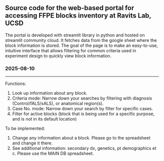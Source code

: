 ## Source code for the web-based portal for accessing FFPE blocks inventory at Ravits Lab, UCSD

The portal is developed with streamlit library in python and hosted on streamlit community cloud. 
It fetches data from the google sheet where the block information is stored.
The goal of the page is to make an easy-to-use, intuitive interface that allows filtering for common criteria used in experiment design to quickly view block information.

### 2025-08-10
-----


Functions:
1. Look up information about any block.
2. Criteria mode: Narrow down your searches by filtering with diagnosis (Control/fALS/sALS), or anatomical region(s).
3. Case No. mode: Narrow down your search by filter for specific cases.
4. Filter for active blocks (block that is being used for a specific purpose, and is not in its default location)

To be implemented:
1. Change any information about a block. Please go to the spreadsheet and change it there.
2. See additional information: secondary dx, genetics, pt demographics et c. Please use the MAIN DB spreadsheet. 
